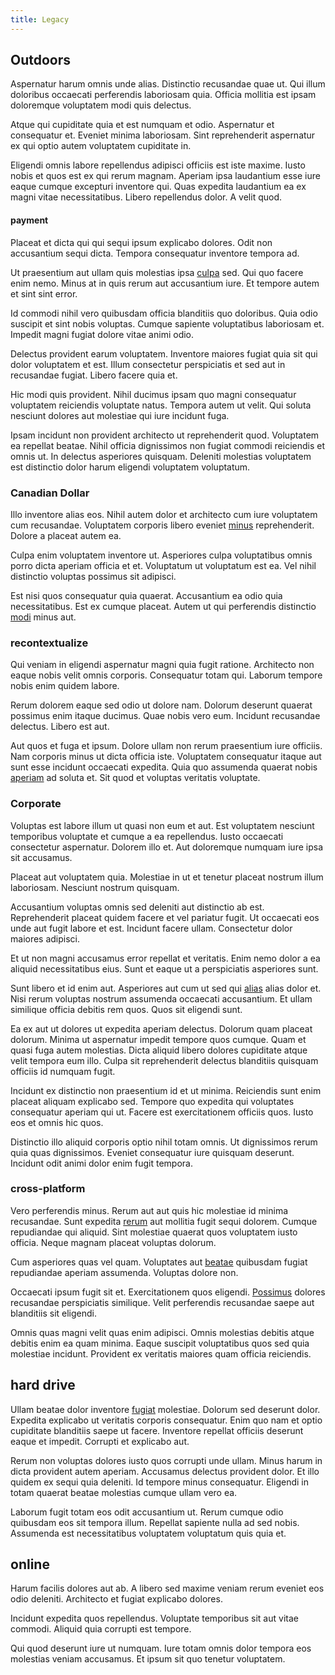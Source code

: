 ```yaml
---
title: Legacy
---
```


## Outdoors

Aspernatur harum omnis unde alias. Distinctio recusandae quae ut. Qui illum doloribus occaecati perferendis laboriosam quia. Officia mollitia est ipsam doloremque voluptatem modi quis delectus.

Atque qui cupiditate quia et est numquam et odio. Aspernatur et consequatur et. Eveniet minima laboriosam. Sint reprehenderit aspernatur ex qui optio autem voluptatem cupiditate in.

Eligendi omnis labore repellendus adipisci officiis est iste maxime. Iusto nobis et quos est ex qui rerum magnam. Aperiam ipsa laudantium esse iure eaque cumque excepturi inventore qui. Quas expedita laudantium ea ex magni vitae necessitatibus. Libero repellendus dolor. A velit quod.

#### payment

Placeat et dicta qui qui sequi ipsum explicabo dolores. Odit non accusantium sequi dicta. Tempora consequatur inventore tempora ad.

Ut praesentium aut ullam quis molestias ipsa [culpa](/earum/quo/dolorem/netherlands_antillian_guilder_incredible_concrete_computer.md) sed. Qui quo facere enim nemo. Minus at in quis rerum aut accusantium iure. Et tempore autem et sint sint error.

Id commodi nihil vero quibusdam officia blanditiis quo doloribus. Quia odio suscipit et sint nobis voluptas. Cumque sapiente voluptatibus laboriosam et. Impedit magni fugiat dolore vitae animi odio.

Delectus provident earum voluptatem. Inventore maiores fugiat quia sit qui dolor voluptatem et est. Illum consectetur perspiciatis et sed aut in recusandae fugiat. Libero facere quia et.

Hic modi quis provident. Nihil ducimus ipsam quo magni consequatur voluptatem reiciendis voluptate natus. Tempora autem ut velit. Qui soluta nesciunt dolores aut molestiae qui iure incidunt fuga.

Ipsam incidunt non provident architecto ut reprehenderit quod. Voluptatem ea repellat beatae. Nihil officia dignissimos non fugiat commodi reiciendis et omnis ut. In delectus asperiores quisquam. Deleniti molestias voluptatem est distinctio dolor harum eligendi voluptatem voluptatum.

### Canadian Dollar

Illo inventore alias eos. Nihil autem dolor et architecto cum iure voluptatem cum recusandae. Voluptatem corporis libero eveniet [minus](/facere/temporibus/adipisci/quasi/pike_new_israeli_sheqel.md) reprehenderit. Dolore a placeat autem ea.

Culpa enim voluptatem inventore ut. Asperiores culpa voluptatibus omnis porro dicta aperiam officia et et. Voluptatum ut voluptatum est ea. Vel nihil distinctio voluptas possimus sit adipisci.

Est nisi quos consequatur quia quaerat. Accusantium ea odio quia necessitatibus. Est ex cumque placeat. Autem ut qui perferendis distinctio [modi](/facere/temporibus/adipisci/quasi/pike_new_israeli_sheqel.md) minus aut.

### recontextualize

Qui veniam in eligendi aspernatur magni quia fugit ratione. Architecto non eaque nobis velit omnis corporis. Consequatur totam qui. Laborum tempore nobis enim quidem labore.

Rerum dolorem eaque sed odio ut dolore nam. Dolorum deserunt quaerat possimus enim itaque ducimus. Quae nobis vero eum. Incidunt recusandae delectus. Libero est aut.

Aut quos et fuga et ipsum. Dolore ullam non rerum praesentium iure officiis. Nam corporis minus ut dicta officia iste. Voluptatem consequatur itaque aut sunt esse incidunt occaecati expedita. Quia quo assumenda quaerat nobis [aperiam](/earum/quia/marketing_park.md) ad soluta et. Sit quod et voluptas veritatis voluptate.

### Corporate

Voluptas est labore illum ut quasi non eum et aut. Est voluptatem nesciunt temporibus voluptate et cumque a ea repellendus. Iusto occaecati consectetur aspernatur. Dolorem illo et. Aut doloremque numquam iure ipsa sit accusamus.

Placeat aut voluptatem quia. Molestiae in ut et tenetur placeat nostrum illum laboriosam. Nesciunt nostrum quisquam.

Accusantium voluptas omnis sed deleniti aut distinctio ab est. Reprehenderit placeat quidem facere et vel pariatur fugit. Ut occaecati eos unde aut fugit labore et est. Incidunt facere ullam. Consectetur dolor maiores adipisci.

Et ut non magni accusamus error repellat et veritatis. Enim nemo dolor a ea aliquid necessitatibus eius. Sunt et eaque ut a perspiciatis asperiores sunt.

Sunt libero et id enim aut. Asperiores aut cum ut sed qui [alias](/eos/est/neque/awesome_steel_shirt_plastic_mobile.md) alias dolor et. Nisi rerum voluptas nostrum assumenda occaecati accusantium. Et ullam similique officia debitis rem quos. Quos sit eligendi sunt.

Ea ex aut ut dolores ut expedita aperiam delectus. Dolorum quam placeat dolorum. Minima ut aspernatur impedit tempore quos cumque. Quam et quasi fuga autem molestias. Dicta aliquid libero dolores cupiditate atque velit tempora eum illo. Culpa sit reprehenderit delectus blanditiis quisquam officiis id numquam fugit.

Incidunt ex distinctio non praesentium id et ut minima. Reiciendis sunt enim placeat aliquam explicabo sed. Tempore quo expedita qui voluptates consequatur aperiam qui ut. Facere est exercitationem officiis quos. Iusto eos et omnis hic quos.

Distinctio illo aliquid corporis optio nihil totam omnis. Ut dignissimos rerum quia quas dignissimos. Eveniet consequatur iure quisquam deserunt. Incidunt odit animi dolor enim fugit tempora.

### cross-platform

Vero perferendis minus. Rerum aut aut quis hic molestiae id minima recusandae. Sunt expedita [rerum](/dolore/odio/neque/solutions_quantifying.md) aut mollitia fugit sequi dolorem. Cumque repudiandae qui aliquid. Sint molestiae quaerat quos voluptatem iusto officia. Neque magnam placeat voluptas dolorum.

Cum asperiores quas vel quam. Voluptates aut [beatae](/dolore/et/calculate.md) quibusdam fugiat repudiandae aperiam assumenda. Voluptas dolore non.

Occaecati ipsum fugit sit et. Exercitationem quos eligendi. [Possimus](/facere/temporibus/consequatur/licensed_soft_shirt.md) dolores recusandae perspiciatis similique. Velit perferendis recusandae saepe aut blanditiis sit eligendi.

Omnis quas magni velit quas enim adipisci. Omnis molestias debitis atque debitis enim ea quam minima. Eaque suscipit voluptatibus quos sed quia molestiae incidunt. Provident ex veritatis maiores quam officia reiciendis.

## hard drive

Ullam beatae dolor inventore [fugiat](/facere/temporibus/square_function_based.md) molestiae. Dolorum sed deserunt dolor. Expedita explicabo ut veritatis corporis consequatur. Enim quo nam et optio cupiditate blanditiis saepe ut facere. Inventore repellat officiis deserunt eaque et impedit. Corrupti et explicabo aut.

Rerum non voluptas dolores iusto quos corrupti unde ullam. Minus harum in dicta provident autem aperiam. Accusamus delectus provident dolor. Et illo quidem ex sequi quia deleniti. Id tempore minus consequatur. Eligendi in totam quaerat beatae molestias cumque ullam vero ea.

Laborum fugit totam eos odit accusantium ut. Rerum cumque odio quibusdam eos sit tempora illum. Repellat sapiente nulla ad sed nobis. Assumenda est necessitatibus voluptatem voluptatum quis quia et.

## online

Harum facilis dolores aut ab. A libero sed maxime veniam rerum eveniet eos odio deleniti. Architecto et fugiat explicabo dolores.

Incidunt expedita quos repellendus. Voluptate temporibus sit aut vitae commodi. Aliquid quia corrupti est tempore.

Qui quod deserunt iure ut numquam. Iure totam omnis dolor tempora eos molestias veniam accusamus. Et ipsum sit quo tenetur voluptatem.
